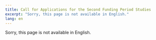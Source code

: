 ```yaml
---
title: Call for Applications for the Second Funding Period Studies
excerpt: "Sorry, this page is not available in English."
lang: en
---
```


Sorry, this page is not available in English.	



